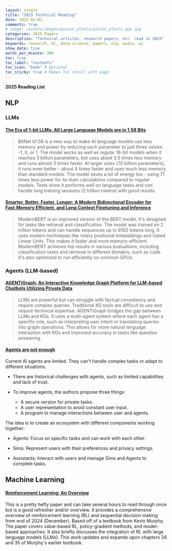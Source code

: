 ```yaml
---
layout: single
title: "2025 Technical Reading"
date: 2025-01-01
comments: true
# image: /assets/images/poizon_plants/poizon_plants_app.jpg
categories: 2025 Papers
description: "Technical articles, research papers, etc. read in 2025"
keywords: research, ml, data-science, papers, nlp, audio, ai
show_date: true
words_per_minute: 300
toc: true
toc_label: "Contents"
toc_icon: "book" # Optional
toc_sticky: true # Makes ToC scroll with page
---
```


**2025 Reading List**

## NLP

### LLMs

#### [The Era of 1-bit LLMs: All Large Language Models are in 1.58 Bits](https://arxiv.org/abs/2402.17764)
> BitNet b1.58 is a new way to make AI language models use less memory and power by reducing each parameter to just three values: -1, 0, or 1. The model works as well as regular 16-bit models when it reaches 3 billion parameters, but uses about 3.5 times less memory and runs almost 3 times faster. At larger sizes (70 billion parameters), it runs even better - about 4 times faster and uses much less memory than standard models. The model saves a lot of energy too - using 71 times less power for its main calculations compared to regular models. Tests show it performs well on language tasks and can handle long training sessions (2 trillion tokens) with good results.

#### [Smarter, Better, Faster, Longer: A Modern Bidirectional Encoder for Fast,Memory Efficient, and Long Context Finetuning and Inference](https://arxiv.org/pdf/2412.13663)
> ModernBERT is an improved version of the BERT model. It's designed for tasks like retrieval and classification. The model was trained on 2 trillion tokens and can handle sequences up to 8192 tokens long. It uses modern techniques like rotary positional embeddings and Gated Linear Units. This makes it faster and more memory-efficient. ModernBERT achieves top results in various evaluations, including classification tasks and retrieval in different domains, such as code. It's also optimized to run efficiently on common GPUs. 

### Agents (LLM-based)

#### [AGENTiGraph: An Interactive Knowledge Graph Platform for LLM-based Chatbots Utilizing Private Data](https://arxiv.org/pdf/2410.11531)
> LLMs are powerful but can struggle with factual consistency and require complex queries. Traditional KG tools are difficult to use and require technical expertise. AGENTiGraph bridges the gap between LLMs and KGs. It uses a multi-agent system where each agent has a specific role, such as interpreting user intent or translating queries into graph operations. This allows for more natural language interaction with KGs and improved accuracy in tasks like question answering.

#### [Agents are not enough](https://arxiv.org/pdf/2412.16241v1)

Current AI agents are limited. They can't handle complex tasks or adapt to different situations.

* There are historical challenges with agents, such as limited capabilities and lack of trust.

* To improve agents, the authors propose three things:
  * A secure version for private tasks.
  * A user representation to avoid constant user input. 
  * A program to manage interactions between user and agents.

The idea is to create an ecosystem with different components working together:

* Agents: Focus on specific tasks and can work with each other.

* Sims: Represent users with their preferences and privacy settings.

* Assistants: Interact with users and manage Sims and Agents to complete tasks.

## Machine Learning

#### [Reinforcement Learning: An Overview](https://arxiv.org/pdf/2412.05265)
This is a pretty hefty paper and can take several hours to read through once but is a good refresher and/or overview. It provides a comprehensive overview of reinforcement learning (RL) and sequential decision making from end of 2024 (December). Based off of a textbook from Kevin Murphy. The paper covers value-based RL, policy-gradient methods, and model-based approaches. It also briefly discusses the integration of RL with large language models (LLMs). This work updates and expands upon chapters 34 and 35 of Murphy's earlier textbook. 

